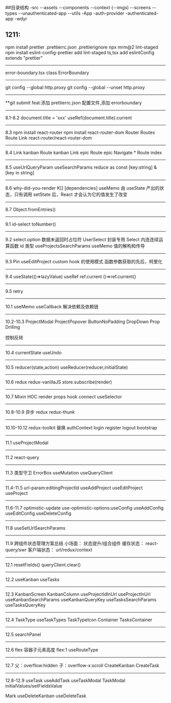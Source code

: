 ##目录结构
-src
--assets
--components
--context
(--imgs)
--screens
--types
--unauthenticated-app
--utils
-App
-auth-provider
-authenticated-app
-wdyr

## 1211:

npm install prettier
.prettierrc.json
.prettierignore
npx mrm@2 lint-staged
npm install eslint-config-prettier
add lint-staged ts,tsx
add eslintConfig extends "prettier"

---

error-boundary.tsx
class ErrorBoundary

---

git config --global http.proxy
git config --global --unset http.proxy

---

\*\*git submit feat:添加 prettierrc.json 配置文件,添加 errorboundary

---

8.1-8.2
document.title = 'xxx'
useRef(document.title).current

---

8.3
npm install react-router
npm install react-router-dom
Router Routes Route Link
react-router/react-router-dom

---

8.4
Link kanban
Route kanban
Link epic
Route epic
Navigate \*
Route index

---

8.5
useUrlQueryParam
useSearchParams
reduce
as const
[key:string] & [key in string]

---

8.6
why-did-you-render
K[]
[dependencies]
useMemo
由 useState 产出的状态，只有调用 setState 后，React 才会认为它的值发生了改变

---

8.7
Object.fromEntries()

---

9.1
id-select
toNumber()

---

9.2
select.option 数据未返回时占位符
UserSelect 封装专用 Select
内连连续运算函数
id 类型
useProjectsSearchParams
useMemo 值的解构和传导

---

9.3
Pin
useEditProject
custom hook 的使用模式
函数参数获取的先后，柯里化

---

9.4
useState(()=>lazyValue)
useRef
ref.current
()=>ref.current()

---

9.5
retry

---

10.1
useMemo
useCallback 解决依赖及依赖链

---

10.2-10.3
ProjectModal
ProjectPopover
ButtonNoPadding
DropDown
Prop Drilling

控制反转

---

10.4
currentState
useUndo

---

10.5
reducer(state,action)
useReducer(reducer,initialState)

---

10.6
redux
redux-vanillaJS
store.subscribe(render)

---

10.7
Mixin
HOC
render props
hook
connect
useSelector

---

10.8-10.9
异步 redux
redux-thunk

---

10.10-10.12
redux-toolkit
替换 authContext
login
register
logout
bootstrap

---

11.1
useProjectModal

---

11.2
react-query

---

11.3
类型守卫
ErrorBox
useMutation
useQueryClient

---

11.4-11.5
url-param:editingProjectId
useAddProject
useEditProject
useProject

---

11.6-11.7
optimistic-update
use-optimistic-options:useConfig
useAddConfig
useEditConfig
useDeleteConfig

---

11.8
useSetUrlSearchParams

---

11.9
跨组件状态管理方案总结
小场面：
状态提升/组合组件
缓存状态：
react-query/swr
客户端状态：
url/redux/context

---

12.1
resetFields()
queryClient.clear()

---

12.2
useKanban
useTasks

---

12.3
KanbanScreen
KanbanColumn
useProjectIdInUrl
useProjectInUrl
useKanbanSearchParams
useKanbanQueryKey
useTasksSearchParams
useTasksQueryKey

---

12.4
TaskType
useTaskTypes
TaskTypeIcon
Container
TasksContainer

---

12.5
searchPanel

---

12.6
flex 容器子元素高度
flex:1
useRouteType

---

12.7
父：overflow:hidden
子：overflow-x:scroll
CreateKanban
CreateTask

---

12.8-12.9
useTask
useAddTask
useTaskModal
TaskModal
initialValues/setFieldsValue

Mark
useDeleteKanban
useDeleteTask
